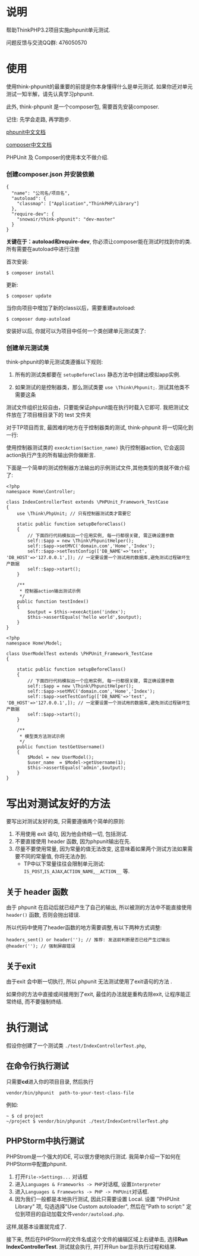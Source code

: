 # 说明

帮助ThinkPHP3.2项目实施phpunit单元测试.

问题反馈与交流QQ群: 476050570

# 使用

使用think-phpunit的最重要的前提是你本身懂得什么是单元测试. 如果你还对单元测试一知半解，请先认真学习phpunit.

此外, think-phpunit 是一个composer包, 需要首先安装composer.

记住: 先学会走路, 再学跑步.

[phpunit中文文档](https://phpunit.de/manual/current/zh_cn/index.html)

[composer中文文档](http://www.kancloud.cn/thinkphp/composer)

PHPUnit 及 Composer的使用本文不做介绍.

### 创建composer.json 并安装依赖

```
{
  "name": "公司名/项目名",
  "autoload": {
    "classmap": ["Application","ThinkPHP/Library"]
  },
  "require-dev": {
    "snowair/think-phpunit": "dev-master"
  }
}
```

**关键在于：autoload和require-dev**, 你必须让composer能在测试时找到你的类. 所有需要在autoload中进行注册

首次安装:

```
$ composer install
```

更新:

```
$ composer update
```

当你向项目中增加了新的class以后，需要重建autoload:

```
$ composer dump-autoload
```

安装好以后, 你就可以为项目中任何一个类创建单元测试类了:

### 创建单元测试类

think-phpunit的单元测试类遵循以下规则:

1. 所有的测试类都要在 `setupBeforeClass` 静态方法中创建出模拟app实例.

2. 如果测试的是控制器类，那么测试类要 `use \Think\Phpunit;`. 测试其他类不需要这条

测试文件组织比较自由，只要能保证phpunit能在执行时载入它即可. 我把测试文件放在了项目根目录下的 test 文件夹

对于TP项目而言, 最困难的地方在于控制器类的测试, think-phpunit 将一切简化到一行:

使用控制器测试类的 `execAction($action_name)` 执行控制器action, 它会返回action执行产生的所有输出供你做断言.

下面是一个简单的测试控制器方法输出的示例测试文件,其他类型的类就不做介绍了:

```
<?php
namespace Home\Controller;

class IndexControllerTest extends \PHPUnit_Framework_TestCase
{
    use \Think\PhpUnit; // 只有控制器测试类才需要它

    static public function setupBeforeClass()
    {
        // 下面四行代码模拟出一个应用实例, 每一行都很关键, 需正确设置参数
        self::$app = new \Think\PhpunitHelper();
        self::$app->setMVC('domain.com','Home','Index');
        self::$app->setTestConfig(['DB_NAME'=>'test', 'DB_HOST'=>'127.0.0.1',]); // 一定要设置一个测试用的数据库,避免测试过程破坏生产数据
        self::$app->start();
    }

    /**
     * 控制器action输出测试示例
     */
    public function testIndex()
    {
        $output = $this->execAction('index');
        $this->assertEquals('hello world',$output);
    }
}
```

```
<?php
namespace Home\Model;

class UserModelTest extends \PHPUnit_Framework_TestCase
{

    static public function setupBeforeClass()
    {
        // 下面四行代码模拟出一个应用实例, 每一行都很关键, 需正确设置参数
        self::$app = new \Think\PhpunitHelper();
        self::$app->setMVC('domain.com','Home','Index');
        self::$app->setTestConfig(['DB_NAME'=>'test', 'DB_HOST'=>'127.0.0.1',]); // 一定要设置一个测试用的数据库,避免测试过程破坏生产数据
        self::$app->start();
    }

    /**
     * 模型类方法测试示例
     */
    public function testGetUsername()
    {
        $Model = new UserModel();
        $user_name  = $Model->getUsername(1);
        $this->assertEquals('admin',$output);
    }
}
```

# 写出对测试友好的方法

要写出对测试友好的类, 只需要遵循两个简单的原则:

1. 不用使用 exit 语句, 因为他会终结一切, 包括测试.
2. 不要直接使用 header 函数, 因为phpunit输出在先.
3. 尽量不要使用常量, 因为常量的值无法改变, 这意味着如果两个测试方法如果需要不同的常量值, 你将无法办到.
    * TP中以下常量往往会限制单元测试: `IS_POST`,`IS_AJAX`,`ACTION_NAME`,`__ACTION__` 等.

## 关于 header 函数

由于 phpunit 在启动后就已经产生了自己的输出, 所以被测的方法中不能直接使用 `header()` 函数, 否则会抛出错误. 

所以代码中使用了header函数的地方需要调整,有以下两种方式调整:

```
headers_sent() or header(''); // 推荐: 发送前判断是否已经产生过输出
@header(''); // 强制屏蔽错误
```

## 关于exit

由于exit 会中断一切执行, 所以 phpunit 无法测试使用了exit语句的方法 . 
 
如果你的方法中直接或间接用到了exit, 最佳的办法就是重构去除exit, 让程序能正常终结, 而不要强制终结.

# 执行测试 

假设你创建了一个测试类 `./test/IndexControllerTest.php`,

## 在命令行执行测试

只需要**cd**进入你的项目目录, 然后执行

```
vendor/bin/phpunit  path-to-your-test-class-file 
```

例如:

```
~ $ cd project
~/project $ vendor/bin/phpunit ./test/IndexControllerTest.php 
```

## PHPStorm中执行测试

PHPStrom是一个强大的IDE, 可以很方便地执行测试. 我简单介绍一下如何在PHPStorm中配置phpunit.

1. 打开`File->Settings...` 对话框
2. 进入`Languages & Frameworks -> PHP`对话框, 设置`Interpreter`
2. 进入`Languages & Frameworks -> PHP -> PHPUnit`对话框.
3. 因为我们一般都是本地执行测试, 因此只需要设置 Local. 设置 "PHPUnit Library" 项, 勾选选择"Use Custom autoloader", 然后在"Path to script:" 定位到项目的自动加载文件`vendor/autoload.php`.

这样,就基本设置就完成了.

接下来,  然后在PHPStorm的文件名或这个文件的编辑区域上右键单击, 选择**Run IndexControllerTest**. 测试就会执行, 并打开Run bar显示执行过程和结果.

